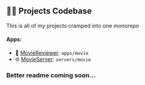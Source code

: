 ## 🧑‍💻 Projects Codebase
This is all of my projects cramped into one monorepo 

#### Apps:
* 🎥 [MovieReviewer](https://github.com/VincentThomas06/Projects/tree/main/apps/movie): `apps/movie`
* 🌐 [MovieServer](https://github.com/VincentThomas06/Projects/tree/main/servers/movie): `servers/movie`

### Better readme coming soon...
